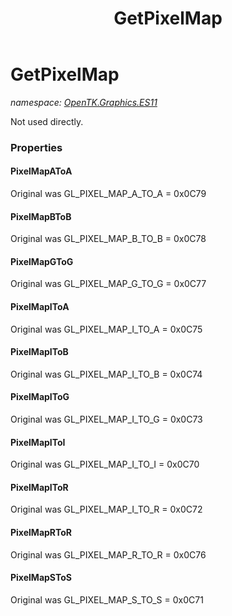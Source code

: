 ﻿---
title: GetPixelMap
---

# GetPixelMap
_namespace: [OpenTK.Graphics.ES11](N-OpenTK.Graphics.ES11.html)_

Not used directly.



### Properties

#### PixelMapAToA
Original was GL_PIXEL_MAP_A_TO_A = 0x0C79
#### PixelMapBToB
Original was GL_PIXEL_MAP_B_TO_B = 0x0C78
#### PixelMapGToG
Original was GL_PIXEL_MAP_G_TO_G = 0x0C77
#### PixelMapIToA
Original was GL_PIXEL_MAP_I_TO_A = 0x0C75
#### PixelMapIToB
Original was GL_PIXEL_MAP_I_TO_B = 0x0C74
#### PixelMapIToG
Original was GL_PIXEL_MAP_I_TO_G = 0x0C73
#### PixelMapIToI
Original was GL_PIXEL_MAP_I_TO_I = 0x0C70
#### PixelMapIToR
Original was GL_PIXEL_MAP_I_TO_R = 0x0C72
#### PixelMapRToR
Original was GL_PIXEL_MAP_R_TO_R = 0x0C76
#### PixelMapSToS
Original was GL_PIXEL_MAP_S_TO_S = 0x0C71

